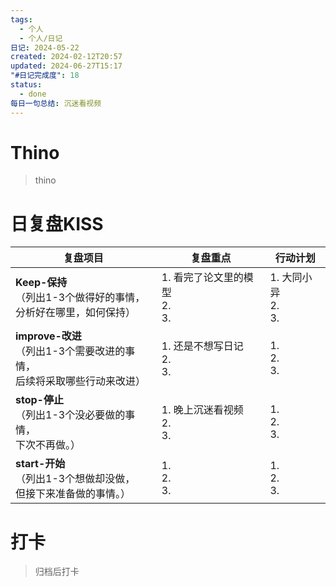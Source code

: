 ```yaml
---
tags:
  - 个人
  - 个人/日记
日记: 2024-05-22
created: 2024-02-12T20:57
updated: 2024-06-27T15:17
"#日记完成度": 18
status:
  - done
每日一句总结: 沉迷看视频
---
```


# Thino
> thino

# 日复盘KISS
| **复盘项目**                                             | **复盘重点**                   | **行动计划**              |
| ---------------------------------------------------- | -------------------------- | --------------------- |
| **Keep-保持**<br>（列出1-3个做得好的事情，<br>   分析好在哪里，如何保持）     | 1.  看完了论文里的模型<br>2. <br>3. | 1.  大同小异<br>2. <br>3. |
| **improve-改进**<br>（列出1-3个需要改进的事情，<br>  后续将采取哪些行动来改进） | 1.  还是不想写日记<br>2. <br>3.   | 1.  <br>2. <br>3.     |
| **stop-停止**<br>（列出1-3个没必要做的事情，<br>下次不再做。）            | 1.  晚上沉迷看视频<br>2. <br>3.   | 1.  <br>2. <br>3.     |
| **start-开始**<br>（列出1-3个想做却没做，<br>但接下来准备做的事情。）        | 1.  <br>2. <br>3.          | 1.  <br>2. <br>3.     |



# 打卡
> 归档后打卡


